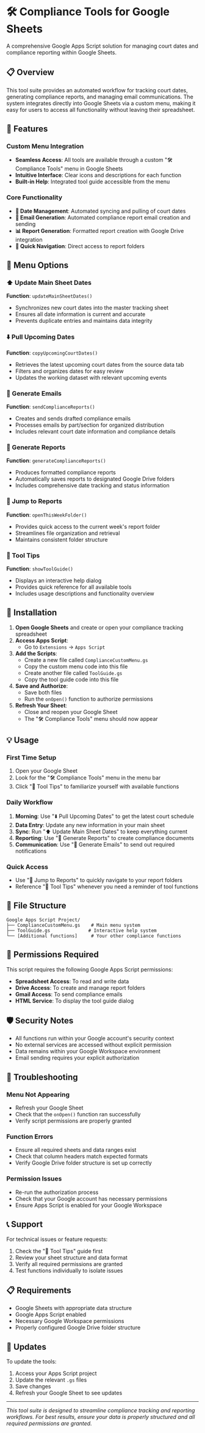 # 🛠️ Compliance Tools for Google Sheets

A comprehensive Google Apps Script solution for managing court dates and compliance reporting within Google Sheets.

## 📋 Overview

This tool suite provides an automated workflow for tracking court dates, generating compliance reports, and managing email communications. The system integrates directly into Google Sheets via a custom menu, making it easy for users to access all functionality without leaving their spreadsheet.

## 🚀 Features

### Custom Menu Integration
- **Seamless Access**: All tools are available through a custom "🛠️ Compliance Tools" menu in Google Sheets
- **Intuitive Interface**: Clear icons and descriptions for each function
- **Built-in Help**: Integrated tool guide accessible from the menu

### Core Functionality
- **📅 Date Management**: Automated syncing and pulling of court dates
- **📧 Email Generation**: Automated compliance report email creation and sending
- **📊 Report Generation**: Formatted report creation with Google Drive integration
- **🔗 Quick Navigation**: Direct access to report folders

## 📖 Menu Options

### ⬆️ Update Main Sheet Dates
**Function**: `updateMainSheetDates()`
- Synchronizes new court dates into the master tracking sheet
- Ensures all date information is current and accurate
- Prevents duplicate entries and maintains data integrity

### ⬇️ Pull Upcoming Dates
**Function**: `copyUpcomingCourtDates()`
- Retrieves the latest upcoming court dates from the source data tab
- Filters and organizes dates for easy review
- Updates the working dataset with relevant upcoming events

### 📩 Generate Emails
**Function**: `sendComplianceReports()`
- Creates and sends drafted compliance emails
- Processes emails by part/section for organized distribution
- Includes relevant court date information and compliance details

### 📝 Generate Reports
**Function**: `generateComplianceReports()`
- Produces formatted compliance reports
- Automatically saves reports to designated Google Drive folders
- Includes comprehensive date tracking and status information

### 📂 Jump to Reports
**Function**: `openThisWeekFolder()`
- Provides quick access to the current week's report folder
- Streamlines file organization and retrieval
- Maintains consistent folder structure

### 🧰 Tool Tips
**Function**: `showToolGuide()`
- Displays an interactive help dialog
- Provides quick reference for all available tools
- Includes usage descriptions and functionality overview

## 🔧 Installation

1. **Open Google Sheets** and create or open your compliance tracking spreadsheet
2. **Access Apps Script**:
   - Go to `Extensions` → `Apps Script`
3. **Add the Scripts**:
   - Create a new file called `ComplianceCustomMenu.gs`
   - Copy the custom menu code into this file
   - Create another file called `ToolGuide.gs`
   - Copy the tool guide code into this file
4. **Save and Authorize**:
   - Save both files
   - Run the `onOpen()` function to authorize permissions
5. **Refresh Your Sheet**:
   - Close and reopen your Google Sheet
   - The "🛠️ Compliance Tools" menu should now appear

## 💡 Usage

### First Time Setup
1. Open your Google Sheet
2. Look for the "🛠️ Compliance Tools" menu in the menu bar
3. Click "🧰 Tool Tips" to familiarize yourself with available functions

### Daily Workflow
1. **Morning**: Use "⬇️ Pull Upcoming Dates" to get the latest court schedule
2. **Data Entry**: Update any new information in your main sheet
3. **Sync**: Run "⬆️ Update Main Sheet Dates" to keep everything current
4. **Reporting**: Use "📝 Generate Reports" to create compliance documents
5. **Communication**: Use "📩 Generate Emails" to send out required notifications

### Quick Access
- Use "📂 Jump to Reports" to quickly navigate to your report folders
- Reference "🧰 Tool Tips" whenever you need a reminder of tool functions

## 📁 File Structure

```
Google Apps Script Project/
├── ComplianceCustomMenu.gs    # Main menu system
├── ToolGuide.gs              # Interactive help system
└── [Additional functions]     # Your other compliance functions
```

## 🔐 Permissions Required

This script requires the following Google Apps Script permissions:
- **Spreadsheet Access**: To read and write data
- **Drive Access**: To create and manage report folders
- **Gmail Access**: To send compliance emails
- **HTML Service**: To display the tool guide dialog

## 🛡️ Security Notes

- All functions run within your Google account's security context
- No external services are accessed without explicit permission
- Data remains within your Google Workspace environment
- Email sending requires your explicit authorization

## 🐛 Troubleshooting

### Menu Not Appearing
- Refresh your Google Sheet
- Check that the `onOpen()` function ran successfully
- Verify script permissions are properly granted

### Function Errors
- Ensure all required sheets and data ranges exist
- Check that column headers match expected formats
- Verify Google Drive folder structure is set up correctly

### Permission Issues
- Re-run the authorization process
- Check that your Google account has necessary permissions
- Ensure Apps Script is enabled for your Google Workspace

## 📞 Support

For technical issues or feature requests:
1. Check the "🧰 Tool Tips" guide first
2. Review your sheet structure and data format
3. Verify all required permissions are granted
4. Test functions individually to isolate issues

## 📋 Requirements

- Google Sheets with appropriate data structure
- Google Apps Script enabled
- Necessary Google Workspace permissions
- Properly configured Google Drive folder structure

## 🔄 Updates

To update the tools:
1. Access your Apps Script project
2. Update the relevant `.gs` files
3. Save changes
4. Refresh your Google Sheet to see updates

---

*This tool suite is designed to streamline compliance tracking and reporting workflows. For best results, ensure your data is properly structured and all required permissions are granted.*

